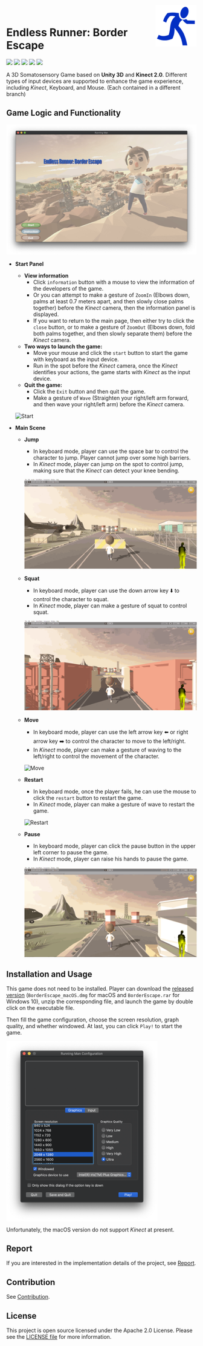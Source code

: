  <img src="./Images/run.png" align="right" height="110"/>

# Endless Runner: Border Escape

<p align="left">
    <a href="https://unity3d.com"><img src="https://badgen.net/badge/Unity/2019.3.0a3/orange" /></a>
     <a href="http://www.k4w.cn"><img src="https://badgen.net/badge/Kinect/2.0/purple" /></a>
    <a href="https://unity3d.com"><img src="https://badgen.net/badge/platform/windows,xbox%20360,macOS?list=1" /></a>
    <a href="LICENSE"><img src="https://badgen.net/badge/license/Apache%202.0/blue" /></a>
    <a href="https://github.com/154544017/BorderEscape"><img src="https://badgen.net/badge/-/github?icon=github&label" /></a>

A 3D Somatosensory Game based on **Unity 3D** and **Kinect 2.0**.  Different types of input devices are supported to enhance the game experience, including *Kinect*, Keyboard, and Mouse. (Each contained in a different branch)

## Game Logic and Functionality

![Start](Images/start.png)

- **Start Panel**
  
  - **View information**
    - Click `information` button with a mouse to view the information of the developers of the game. 
    - Or you can attempt to make a gesture of `ZoomIn` (Elbows down, palms at least 0.7 meters apart, and then slowly close palms together) before the *Kinect* camera, then the information panel is displayed.
    - If you want to return to the main page, then either try to click the `close` button, or to make a gesture of `ZoomOut` (Elbows down, fold both palms together, and then slowly separate them) before the *Kinect* camera.
  - **Two ways to launch the game:**
    - Move your mouse and click the `start` button to start the game with keyboard as the input device.
    - Run in the spot before the *Kinect* camera, once the *Kinect* identifies your actions, the game starts with *Kinect* as the input device.
  - **Quit the game:**
    - Click the `Exit` button and then quit the game.
    - Make a gesture of `Wave` (Straighten your right/left arm forward, and then wave your right/left arm) before the *Kinect* camera.
  
  ![Start](demo/start.gif)
  
- **Main Scene**

  - **Jump**

    - In keyboard mode, player can use the space bar to control the character to jump. Player cannot jump over some high barriers.
    - In *Kinect* mode, player can jump on the spot to control jump, making sure that the *Kinect* can detect your knee bending.

    ![jump](demo/jump.gif)

  - **Squat**

    - In keyboard mode, player can use the down arrow key ⬇️ to control the character to squat.
    - In *Kinect* mode, player can make a gesture of squat to control squat.

    ![squat](demo/squat.gif)

  - **Move**

    - In keyboard mode, player can use the left arrow key ⬅️ or right arrow key ➡️ to control the character to move to the left/right.
    - In *Kinect* mode, player can make a gesture of waving to the left/right to control the movement of the character.

    ![Move](demo/move.gif)

  - **Restart**

    - In keyboard mode, once the player fails, he can use the mouse to click the `restart` button to restart the game.
    - In *Kinect* mode, player can make a gesture of wave to restart the game.

    ![Restart](demo/restart.gif)

  - **Pause**

    - In keyboard mode, player can click the pause button in the upper left corner to pause the game.
    - In *Kinect* mode, player can raise his hands to pause the game.

    ![Pause](demo/pause.gif)

## Installation and Usage

This game does not need to be installed. Player can download the [released version](https://github.com/154544017/BorderEscape/releases) (`BorderEscape_macOS.dmg` for macOS and `BorderEscape.rar` for Windows 10), unzip the corresponding file, and launch the game by double click on the executable file.

Then fill the game configuration, choose the screen resolution, graph quality, and whether windowed. At last, you can click `Play!` to start the game.

<img src="./Images/configuration.png" align="center" width="400"/>

Unfortunately, the macOS version do not support *Kinect* at present.

## Report

If you are interested in the implementation details of the project, see [Report](Report.md).

## Contribution

See [Contribution](https://github.com/154544017/BorderEscape/graphs/contributors).

## License

This project is open source licensed under the Apache 2.0 License. Please see the [LICENSE file](LICENSE) for more information.

